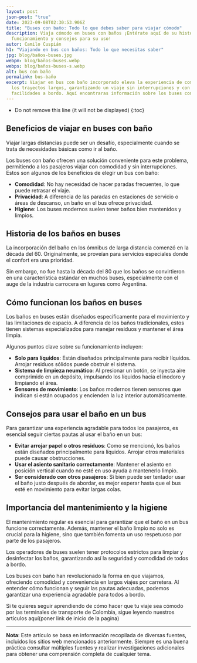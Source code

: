 ```yaml
---
layout: post
json-post: "true"
date: 2023-09-08T02:30:53.906Z
title: "Buses con baño: Todo lo que debes saber para viajar cómodo"
description: Viaja cómodo en buses con baños ¡Entérate aquí de su historia,
  funcionamiento y consejos para su uso!
autor: Camilo Cuspián
h1: "Viajando en bus con baños: Todo lo que necesitas saber"
jpg: blog/baños-buses.jpg
webpm: blog/baños-buses.webp
webps: blog/baños-buses-s.webp
alt: bus con baño
permalink: bus-baño
excerpt: Viajar en bus con baño incorporado eleva la experiencia de comodidad en
  los trayectos largos, garantizando un viaje sin interrupciones y con todas las
  facilidades a bordo. Aquí encontraras información sobre los buses con baño.
---
```



* Do not remove this line (it will not be displayed)
  {:toc}



## Beneficios de viajar en buses con baño

Viajar largas distancias puede ser un desafío, especialmente cuando se trata de necesidades básicas como ir al baño. 

Los buses con baño ofrecen una solución conveniente para este problema, permitiendo a los pasajeros viajar con comodidad y sin interrupciones. Estos son algunos de los beneficios de elegir un bus con baño:

* **Comodidad**: No hay necesidad de hacer paradas frecuentes, lo que puede retrasar el viaje.
* **Privacidad**: A diferencia de las paradas en estaciones de servicio o áreas de descanso, un baño en el bus ofrece privacidad.
* **Higiene**: Los buses modernos suelen tener baños bien mantenidos y limpios.

## Historia de los baños en buses

La incorporación del baño en los ómnibus de larga distancia comenzó en la década del 60. Originalmente, se proveían para servicios especiales donde el confort era una prioridad. 

Sin embargo, no fue hasta la década del 80 que los baños se convirtieron en una característica estándar en muchos buses, especialmente con el auge de la industria carrocera en lugares como Argentina.

## Cómo funcionan los baños en buses

Los baños en buses están diseñados específicamente para el movimiento y las limitaciones de espacio. A diferencia de los baños tradicionales, estos tienen sistemas especializados para manejar residuos y mantener el área limpia. 

Algunos puntos clave sobre su funcionamiento incluyen:

* **Solo para líquidos**: Están diseñados principalmente para recibir líquidos. Arrojar residuos sólidos puede obstruir el sistema.
* **Sistema de limpieza neumático**: Al presionar un botón, se inyecta aire comprimido en un depósito, impulsando los líquidos hacia el inodoro y limpiando el área.
* **Sensores de movimiento**: Los baños modernos tienen sensores que indican si están ocupados y encienden la luz interior automáticamente.

## Consejos para usar el baño en un bus

Para garantizar una experiencia agradable para todos los pasajeros, es esencial seguir ciertas pautas al usar el baño en un bus:

* **Evitar arrojar papel o otros residuos**: Como se mencionó, los baños están diseñados principalmente para líquidos. Arrojar otros materiales puede causar obstrucciones.
* **Usar el asiento sanitario correctamente**: Mantener el asiento en posición vertical cuando no esté en uso ayuda a mantenerlo limpio.
* **Ser considerado con otros pasajeros**: Si bien puede ser tentador usar el baño justo después de abordar, es mejor esperar hasta que el bus esté en movimiento para evitar largas colas.

## Importancia del mantenimiento y la higiene

El mantenimiento regular es esencial para garantizar que el baño en un bus funcione correctamente. Además, mantener el baño limpio no solo es crucial para la higiene, sino que también fomenta un uso respetuoso por parte de los pasajeros.

 Los operadores de buses suelen tener protocolos estrictos para limpiar y desinfectar los baños, garantizando así la seguridad y comodidad de todos a bordo.

Los buses con baño han revolucionado la forma en que viajamos, ofreciendo comodidad y conveniencia en largos viajes por carretera. Al entender cómo funcionan y seguir las pautas adecuadas, podemos garantizar una experiencia agradable para todos a bordo. 

Si te quieres seguir aprendiendo de cómo hacer que tu viaje sea cómodo por las terminales de transporte de Colombia, sigue leyendo nuestros artículos aquí(poner link de inicio de la pagina)



- - -

**Nota**: Este artículo se basa en información recopilada de diversas fuentes, incluidos los sitios web mencionados anteriormente. Siempre es una buena práctica consultar múltiples fuentes y realizar investigaciones adicionales para obtener una comprensión completa de cualquier tema.